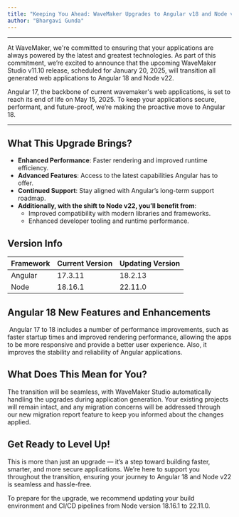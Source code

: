 ```yaml
---
title: "Keeping You Ahead: WaveMaker Upgrades to Angular v18 and Node v22"
author: "Bhargavi Gunda"
---
```

---

At WaveMaker, we're committed to ensuring that your applications are always powered by the latest and greatest technologies. As part of this commitment, we’re excited to announce that the upcoming WaveMaker Studio v11.10 release, scheduled for January 20, 2025, will transition all generated web applications to Angular 18 and Node v22.

Angular 17, the backbone of current wavemaker's web applications, is set to reach its end of life on May 15, 2025. To keep your applications secure, performant, and future-proof, we’re making the proactive move to Angular 18. 

<!-- truncate -->

---

## What This Upgrade Brings?

- **Enhanced Performance**: Faster rendering and improved runtime efficiency.
- **Advanced Features**: Access to the latest capabilities Angular has to offer.
- **Continued Support**: Stay aligned with Angular’s long-term support roadmap.
- **Additionally, with the shift to Node v22, you’ll benefit from**: 
  - Improved compatibility with modern libraries and frameworks. 
  - Enhanced developer tooling and runtime performance.

## Version Info

| Framework | Current Version | Updating Version |
| ------ | ------- | ------- |
| Angular | 17.3.11 | 18.2.13 |
| Node | 18.16.1 | 22.11.0 |

## Angular 18 New Features and Enhancements
​
Angular 17 to 18 includes a number of performance improvements, such as faster startup times and improved rendering performance, allowing the apps to be more responsive and provide a better user experience. Also, it improves the stability and reliability of Angular applications.

## What Does This Mean for You?

The transition will be seamless, with WaveMaker Studio automatically handling the upgrades during application generation. Your existing projects will remain intact, and any migration concerns will be addressed through our new migration report feature to keep you informed about the changes applied.

## Get Ready to Level Up!

This is more than just an upgrade — it’s a step toward building faster, smarter, and more secure applications. We’re here to support you throughout the transition, ensuring your journey to Angular 18 and Node v22 is seamless and hassle-free.

To prepare for the upgrade, we recommend updating your build environment and CI/CD pipelines from Node version 18.16.1 to 22.11.0.
